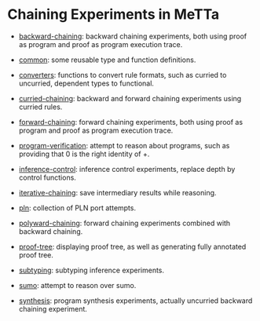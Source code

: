 # Chaining Experiments in MeTTa

- [backward-chaining](backward-chaining): backward chaining
  experiments, both using proof as program and proof as program
  execution trace.

- [common](common): some reusable type and function definitions.

- [converters](converters): functions to convert rule formats, such as
  curried to uncurried, dependent types to functional.

- [curried-chaining](curried-chaining): backward and forward chaining
  experiments using curried rules.

- [forward-chaining](forward-chaining): forward chaining experiments,
  both using proof as program and proof as program execution trace.

- [program-verification](program-verification): attempt to reason
  about programs, such as providing that 0 is the right identity of +.

- [inference-control](inference-control): inference control
  experiments, replace depth by control functions.

- [iterative-chaining](iterative-chaining): save intermediary results
  while reasoning.

- [pln](pln): collection of PLN port attempts.

- [polyward-chaining](polyward-chaining): forward chaining experiments
  combined with backward chaining.

- [proof-tree](proof-tree): displaying proof tree, as well as
  generating fully annotated proof tree.

- [subtyping](subtyping): subtyping inference experiments.

- [sumo](sumo): attempt to reason over sumo.

- [synthesis](synthesis): program synthesis experiments, actually
  uncurried backward chaining experiment.
